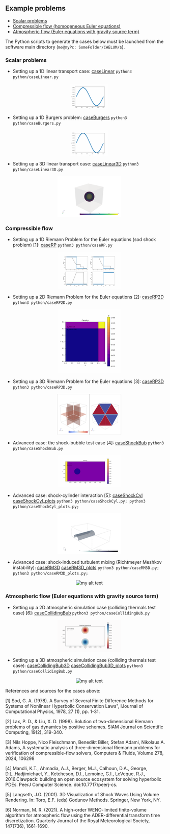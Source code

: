 ## Example problems


- [Scalar problems](#scalar-problems)
- [Compressible flow (homogeneous Euler equations)](#compressible-flow)
- [Atmospheric flow (Euler equations with gravity source term)](#atmospheric-flow-euler-equations-with-gravity-source-term)

The Python scripts to generate the cases below must be launched from the software main directory (```me@myPc: SomeFolder/CAELUM/$```).

### Scalar problems

- Setting up a 1D linear transport case: [caseLinear](../python/caseLinear.py) ```python3 python/caseLinear.py```
  
  <figure style="text-align: center;">
  <img src="../doc/animationLin.gif" width="30%" alt="my alt text"/>
  </figure>

- Setting up a 1D Burgers problem: [caseBurgers](../python/caseBurgers.py) ```python3 python/caseBurgers.py```
  
  <figure style="text-align: center;">
  <img src="../doc/animationBurg.gif" width="30%" alt="my alt text"/>
  </figure>

- Setting up a 3D linear transport case: [caseLinear3D](../python/caseLinear3D.py) ```python3 python/caseLinear3D.py```
  
  <figure style="text-align: center;">
  <img src="../doc/animationLin3D.gif" width="50%" alt="my alt text"/>
  </figure>

### Compressible flow

- Setting up a 1D Riemann Problem for the  Euler equations (sod shock problem) [1]: [caseRP](../python/caseRP.py) ```python3 python/caseRP.py```

  <figure style="text-align: center;">
  <img src="../doc/animationRP.gif" width="50%" alt="my alt text"/>
  </figure>
  
- Setting up a 2D Riemann Problem for the Euler equations [2]: [caseRP2D](../python/caseRP2D.py) ```python3 python/caseRP2D.py```

  <figure style="text-align: center;">
  <img src="../doc/animationRP2D.gif" width="50%" alt="my alt text"/>
  </figure>
  
- Setting up a 3D Riemann Problem for the Euler equations [3]: [caseRP3D](../python/caseRP3D.py) ```python3 python/caseRP3D.py```

  <figure style="text-align: center;">
  <img src="../doc/animationRP3D.gif" width="50%" alt="my alt text"/>
  </figure>
  
- Advanced case: the shock-bubble test case [4]: [caseShockBub](../python/caseShockBub.py) ```python3 python/caseShockBub.py```

  <figure style="text-align: center;">
  <img src="../doc/animationSB.gif" width="50%" alt="my alt text"/>
  </figure>
  
- Advanced case: shock-cylinder interaction [5]: [caseShockCyl](../python/caseShockCyl3D.py) [caseShockCyl_plots](../python/caseShockCyl3D_plots.py) ```python3 python/caseShockCyl.py; python3 python/caseShockCyl_plots.py;```
  
  <figure style="text-align: center;">
  <img src="../doc/animationSCyl.gif" width="50%" alt="my alt text"/>
  </figure>
  
- Advanced case: shock-induced turbulent mixing (Richtmeyer Meshkov instability): [caseRM3D](../python/caseRM3D.py) [caseRM3D_plots](../python/caseRM3D_plots.py) ```python3 python/caseRM3D.py; python3 python/caseRM3D_plots.py;```
  
  <figure style="text-align: center;">
  <img src="../doc/animationRM.gif" width="50%" alt="my alt text"/>
  </figure>
  
### Atmospheric flow (Euler equations with gravity source term)
  
- Setting up a 2D atmospheric simulation case (colliding thermals test case) [6]: [caseCollidingBub](../python/caseCollidingBub.py) ```python3 python/caseCollidingBub.py```
    
    <figure style="text-align: center;">
    <img src="../doc/animationCol.gif" width="50%" alt="my alt text"/>
    </figure>
    
- Setting up a 3D atmospheric simulation case (colliding thermals test case): [caseCollidingBub3D](../python/caseCollidingBub3D.py) [caseCollidingBub3D_plots](../python/caseCollidingBub3D_plots.py) ```python3 python/caseCollidingBub.py```
    
    <figure style="text-align: center;">
    <img src="../doc/animationCol3D.gif" width="50%" alt="my alt text"/>
    </figure>
    
References and sources for the cases above:

[1] Sod, G. A. (1978). A Survey of Several Finite Difference Methods for Systems of Nonlinear Hyperbolic Conservation Laws", IJournal of Computational Physics, 1978, 27 (1), pp. 1-31.

[2] Lax, P. D., & Liu, X. D. (1998). Solution of two-dimensional Riemann problems of gas dynamics by positive schemes. SIAM Journal on Scientific Computing, 19(2), 319-340.

[3] Nils Hoppe, Nico Fleischmann, Benedikt Biller, Stefan Adami, Nikolaus A. Adams, A systematic analysis of three-dimensional Riemann problems for verification of compressible-flow solvers, Computers & Fluids, Volume 278, 2024, 106298

[4] Mandli, K.T., Ahmadia, A.J., Berger, M.J., Calhoun, D.A., George, D.L.,Hadjimichael, Y., Ketcheson, D.I., Lemoine, G.I., LeVeque, R.J., 2016.Clawpack: building an open source ecosystem for solving hyperbolic PDEs. PeerJ Computer Science. doi:10.7717/peerj-cs.

[5] Langseth, J.O. (2001). 3D Visualization of Shock Waves Using Volume Rendering. In: Toro, E.F. (eds) Godunov Methods. Springer, New York, NY. 

[6] Norman, M. R. (2021). A high-order WENO-limited finite-volume algorithm for atmospheric flow using the ADER-differential transform time discretization. Quarterly Journal of the Royal Meteorological Society, 147(736), 1661-1690.


